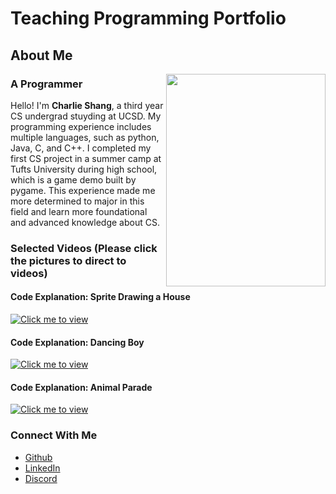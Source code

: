 # Teaching Programming Portfolio

## About Me

<img src="https://github.com/Char1iee/Teaching-Programming-Portfolio/assets/47782807/fba1425d-36ff-4925-9449-96ae6f4d0422" align="right" width="255" height="340"/>

### A Programmer

Hello! I'm **Charlie Shang**, a third year CS undergrad stuyding at UCSD. My programming experience includes multiple languages, such as python, Java, C, and C++. I completed my first CS project in a summer camp at Tufts University during high school, which is a game demo built by pygame. This experience made me more determined to major in this field and learn more foundational and advanced knowledge about CS.

### Selected Videos (Please click the pictures to direct to videos)
#### Code Explanation: Sprite Drawing a House

[![Click me to view](https://github.com/Char1iee/Teaching-Programming-Portfolio/assets/47782807/b74795ac-9453-4cbb-88da-107380d19694)](https://youtu.be/jYFIXUUsHNU)

#### Code Explanation: Dancing Boy

[![Click me to view](https://github.com/Char1iee/Teaching-Programming-Portfolio/assets/47782807/c9e1a820-f584-49a9-8244-733e266355c9)](https://youtu.be/FP7E0DGVJRA)

#### Code Explanation: Animal Parade

[![Click me to view](https://github.com/Char1iee/Teaching-Programming-Portfolio/assets/47782807/ebc7bdf0-c48d-400e-b606-c89ebe06358e)](https://youtu.be/gG7t2axOGD0)

### Connect With Me
- [Github](https://github.com/Char1iee)
- [LinkedIn](https://www.linkedin.com/in/charlie-shang1/)
- [Discord](https://discordapp.com/users/889231125132759130)
